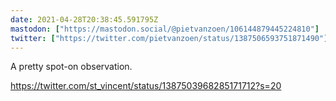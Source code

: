 ```yaml
---
date: 2021-04-28T20:38:45.591795Z
mastodon: ["https://mastodon.social/@pietvanzoen/106144879445224810"]
twitter: ["https://twitter.com/pietvanzoen/status/1387506593751871490"]
---
```

A pretty spot-on observation.

https://twitter.com/st_vincent/status/1387503968285171712?s=20
